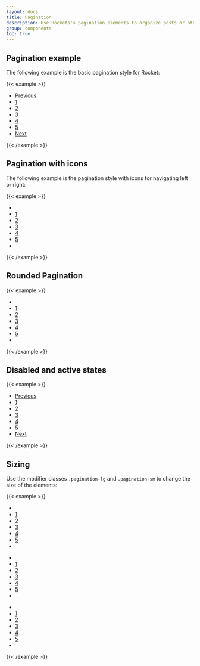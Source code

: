 ```yaml
---
layout: docs
title: Pagination
description: Use Rockets's pagination elements to organize posts or other models of data into groups
group: components
toc: true
---
```


## Pagination example

The following example is the basic pagination style for Rocket:

{{< example >}}
<nav aria-label="Page navigation example">
    <ul class="pagination">
        <li class="page-item">
            <a class="page-link" href="#">Previous</a>
        </li>
        <li class="page-item">
            <a class="page-link" href="#">1</a>
        </li>
        <li class="page-item active">
            <a class="page-link" href="#">2</a>
        </li>
        <li class="page-item">
            <a class="page-link" href="#">3</a>
        </li>
        <li class="page-item">
            <a class="page-link" href="#">4</a>
        </li>
        <li class="page-item">
            <a class="page-link" href="#">5</a>
        </li>
        <li class="page-item">
            <a class="page-link" href="#">Next</a>
        </li>
    </ul>
</nav>
{{< /example >}}

## Pagination with icons

The following example is the pagination style with icons for navigating left or right:

{{< example >}}
<nav aria-label="Page navigation example">
    <ul class="pagination">
        <li class="page-item">
            <a class="page-link" href="#"><i class="fas fa-angle-double-left"></i></a>
        </li>
        <li class="page-item">
            <a class="page-link" href="#">1</a>
        </li>
        <li class="page-item active">
            <a class="page-link" href="#">2</a>
        </li>
        <li class="page-item">
            <a class="page-link" href="#">3</a>
        </li>
        <li class="page-item">
            <a class="page-link" href="#">4</a>
        </li>
        <li class="page-item">
            <a class="page-link" href="#">5</a>
        </li>
        <li class="page-item">
            <a class="page-link" href="#"><i class="fas fa-angle-double-right"></i></a>
        </li>
    </ul>
</nav>
{{< /example >}}

## Rounded Pagination

{{< example >}}
<nav aria-label="Page navigation example">
    <ul class="pagination circle-pagination">
        <li class="page-item">
            <a class="page-link" href="#"><i class="fas fa-angle-double-left"></i></a>
        </li>
        <li class="page-item">
            <a class="page-link" href="#">1</a>
        </li>
        <li class="page-item active">
            <a class="page-link" href="#">2</a>
        </li>
        <li class="page-item">
            <a class="page-link" href="#">3</a>
        </li>
        <li class="page-item">
            <a class="page-link" href="#">4</a>
        </li>
        <li class="page-item">
            <a class="page-link" href="#">5</a>
        </li>
        <li class="page-item">
            <a class="page-link" href="#"><i class="fas fa-angle-double-right"></i></a>
        </li>
    </ul>
</nav>
{{< /example >}}

## Disabled and active states

{{< example >}}
<nav aria-label="Page navigation example">
    <ul class="pagination">
        <li class="page-item disabled">
            <a class="page-link" tabindex="-1" href="#">Previous</a>
        </li>
        <li class="page-item">
            <a class="page-link" href="#">1</a>
        </li>
        <li class="page-item active">
            <a class="page-link" href="#">2</a>
        </li>
        <li class="page-item">
            <a class="page-link" href="#">3</a>
        </li>
        <li class="page-item">
            <a class="page-link" href="#">4</a>
        </li>
        <li class="page-item">
            <a class="page-link" href="#">5</a>
        </li>
        <li class="page-item">
            <a class="page-link" href="#">Next</a>
        </li>
    </ul>
</nav>
{{< /example >}}

## Sizing

Use the modifier classes `.pagination-lg` and `.pagination-sm` to change the size of the elements:

{{< example >}}
<nav aria-label="Page navigation example">
    <ul class="pagination pagination-lg">
        <li class="page-item">
            <a class="page-link" href="#"><i class="fas fa-angle-double-left"></i></a>
        </li>
        <li class="page-item">
            <a class="page-link" href="#">1</a>
        </li>
        <li class="page-item active">
            <a class="page-link" href="#">2</a>
        </li>
        <li class="page-item">
            <a class="page-link" href="#">3</a>
        </li>
        <li class="page-item">
            <a class="page-link" href="#">4</a>
        </li>
        <li class="page-item">
            <a class="page-link" href="#">5</a>
        </li>
        <li class="page-item">
            <a class="page-link" href="#"><i class="fas fa-angle-double-right"></i></a>
        </li>
    </ul>
</nav>
<nav aria-label="Page navigation example">
    <ul class="pagination pagination-md">
        <li class="page-item">
            <a class="page-link" href="#"><i class="fas fa-angle-double-left"></i></a>
        </li>
        <li class="page-item">
            <a class="page-link" href="#">1</a>
        </li>
        <li class="page-item active">
            <a class="page-link" href="#">2</a>
        </li>
        <li class="page-item">
            <a class="page-link" href="#">3</a>
        </li>
        <li class="page-item">
            <a class="page-link" href="#">4</a>
        </li>
        <li class="page-item">
            <a class="page-link" href="#">5</a>
        </li>
        <li class="page-item">
            <a class="page-link" href="#"><i class="fas fa-angle-double-right"></i></a>
        </li>
    </ul>
</nav>
<nav aria-label="Page navigation example">
    <ul class="pagination pagination-sm">
        <li class="page-item">
            <a class="page-link" href="#"><i class="fas fa-angle-double-left"></i></a>
        </li>
        <li class="page-item">
            <a class="page-link" href="#">1</a>
        </li>
        <li class="page-item active">
            <a class="page-link" href="#">2</a>
        </li>
        <li class="page-item">
            <a class="page-link" href="#">3</a>
        </li>
        <li class="page-item">
            <a class="page-link" href="#">4</a>
        </li>
        <li class="page-item">
            <a class="page-link" href="#">5</a>
        </li>
        <li class="page-item">
            <a class="page-link" href="#"><i class="fas fa-angle-double-right"></i></a>
        </li>
    </ul>
</nav>
{{< /example >}}
